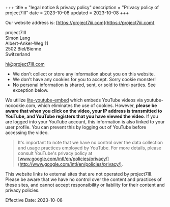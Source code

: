 +++
title = "legal notice & privacy policy"
description = "Privacy policy of project7III"
date = 2023-10-08
updated = 2023-10-08
+++

Our website address is: [https://project7iii.com](https://project7iii.com)

project7III  
Simon Lang  
Albert-Anker-Weg 11  
2502 Biel/Bienne  
Switzerland

[hi@project7III.com](mailto:hi@project7iii.com)

- We don't collect or store any information about you on this website.
- We don't have any cookies for you to accept. Sorry cookie monster!
- No personal information is shared, sent, or sold to third-parties. See exception below.

We utilize [lite-youtube-embed](https://github.com/paulirish/lite-youtube-embed) which embeds YouTube videos via youtube-nocookie.com, which eliminates the use of cookies. However, **please be aware that when you click on the video, your IP address is transmitted to YouTube, and YouTube registers that you have viewed the video**. If you are logged into your YouTube account, this information is also linked to your user profile. You can prevent this by logging out of YouTube before accessing the video.

>It's important to note that we have no control over the data collection and usage practices employed by YouTube. For more details, please consult YouTube's privacy policy at [www.google.com/intl/en/policies/privacy/](http://www.google.com/intl/en/policies/privacy/).

This website links to external sites that are not operated by project7III. Please be aware that we have no control over the content and practices of these sites, and cannot accept responsibility or liability for their content and privacy policies.


Effective Date: 2023-10-08
